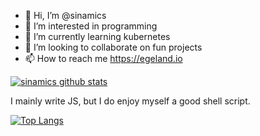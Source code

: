 - 👋 Hi, I’m @sinamics
- 👀 I’m interested in programming
- 🌱 I’m currently learning kubernetes
- 💞️ I’m looking to collaborate on fun projects
- 📫 How to reach me https://egeland.io

[![sinamics github stats](https://github-readme-stats-git-masterrstaa-rickstaa.vercel.app/api?username=sinamics&show_icons=true&theme=radical)](https://github.com/sinamics)

I mainly write JS, but I do enjoy myself a good shell script.

[![Top Langs](https://github-readme-stats-git-masterrstaa-rickstaa.vercel.app/api/top-langs/?username=sinamics&theme=radical)](https://github.com/anuraghazra/github-readme-stats)
